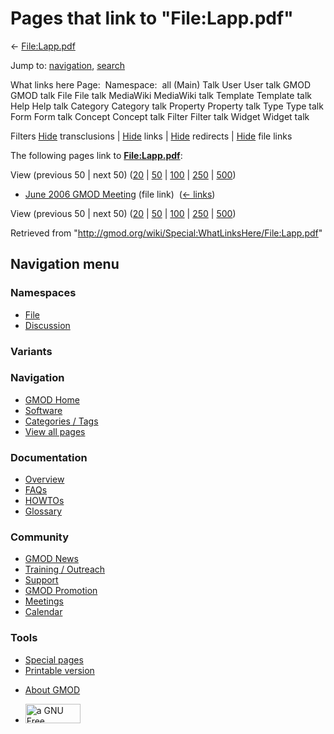 <div id="mw-page-base" class="noprint">

</div>

<div id="mw-head-base" class="noprint">

</div>

<div id="content" class="mw-body" role="main">

<span id="top"></span>

<div id="mw-js-message" style="display:none;">

</div>



# <span dir="auto">Pages that link to "File:Lapp.pdf"</span>

<div id="bodyContent">

<div id="contentSub">

← [File:Lapp.pdf](/wiki/File:Lapp.pdf "File:Lapp.pdf")

</div>

<div id="jump-to-nav" class="mw-jump">

Jump to: [navigation](#mw-navigation), [search](#p-search)

</div>

<div id="mw-content-text">

What links here Page:  Namespace:  all (Main) Talk User User talk GMOD
GMOD talk File File talk MediaWiki MediaWiki talk Template Template talk
Help Help talk Category Category talk Property Property talk Type Type
talk Form Form talk Concept Concept talk Filter Filter talk Widget
Widget talk

Filters
[Hide](/mediawiki/index.php?title=Special:WhatLinksHere/File:Lapp.pdf&hidetrans=1 "Special:WhatLinksHere/File:Lapp.pdf")
transclusions \|
[Hide](/mediawiki/index.php?title=Special:WhatLinksHere/File:Lapp.pdf&hidelinks=1 "Special:WhatLinksHere/File:Lapp.pdf")
links \|
[Hide](/mediawiki/index.php?title=Special:WhatLinksHere/File:Lapp.pdf&hideredirs=1 "Special:WhatLinksHere/File:Lapp.pdf")
redirects \|
[Hide](/mediawiki/index.php?title=Special:WhatLinksHere/File:Lapp.pdf&hideimages=1 "Special:WhatLinksHere/File:Lapp.pdf")
file links

The following pages link to
**[File:Lapp.pdf](/wiki/File:Lapp.pdf "File:Lapp.pdf")**:

View (previous 50 \| next 50)
([20](/mediawiki/index.php?title=Special:WhatLinksHere/File:Lapp.pdf&limit=20 "Special:WhatLinksHere/File:Lapp.pdf")
\|
[50](/mediawiki/index.php?title=Special:WhatLinksHere/File:Lapp.pdf&limit=50 "Special:WhatLinksHere/File:Lapp.pdf")
\|
[100](/mediawiki/index.php?title=Special:WhatLinksHere/File:Lapp.pdf&limit=100 "Special:WhatLinksHere/File:Lapp.pdf")
\|
[250](/mediawiki/index.php?title=Special:WhatLinksHere/File:Lapp.pdf&limit=250 "Special:WhatLinksHere/File:Lapp.pdf")
\|
[500](/mediawiki/index.php?title=Special:WhatLinksHere/File:Lapp.pdf&limit=500 "Special:WhatLinksHere/File:Lapp.pdf"))

- [June 2006 GMOD
  Meeting](/wiki/June_2006_GMOD_Meeting "June 2006 GMOD Meeting") (file
  link) ‎ <span class="mw-whatlinkshere-tools">([←
  links](/mediawiki/index.php?title=Special:WhatLinksHere&target=June+2006+GMOD+Meeting "Special:WhatLinksHere"))</span>

View (previous 50 \| next 50)
([20](/mediawiki/index.php?title=Special:WhatLinksHere/File:Lapp.pdf&limit=20 "Special:WhatLinksHere/File:Lapp.pdf")
\|
[50](/mediawiki/index.php?title=Special:WhatLinksHere/File:Lapp.pdf&limit=50 "Special:WhatLinksHere/File:Lapp.pdf")
\|
[100](/mediawiki/index.php?title=Special:WhatLinksHere/File:Lapp.pdf&limit=100 "Special:WhatLinksHere/File:Lapp.pdf")
\|
[250](/mediawiki/index.php?title=Special:WhatLinksHere/File:Lapp.pdf&limit=250 "Special:WhatLinksHere/File:Lapp.pdf")
\|
[500](/mediawiki/index.php?title=Special:WhatLinksHere/File:Lapp.pdf&limit=500 "Special:WhatLinksHere/File:Lapp.pdf"))

</div>

<div class="printfooter">

Retrieved from
"<http://gmod.org/wiki/Special:WhatLinksHere/File:Lapp.pdf>"

</div>

<div id="catlinks" class="catlinks catlinks-allhidden">

</div>

<div class="visualClear">

</div>

</div>

</div>

<div id="mw-navigation">

## Navigation menu

<div id="mw-head">



<div id="left-navigation">

<div id="p-namespaces" class="vectorTabs" role="navigation"
aria-labelledby="p-namespaces-label">

### Namespaces

- <span id="ca-nstab-image"><a href="/wiki/File:Lapp.pdf" accesskey="c"
  title="View the file page [c]">File</a></span>
- <span id="ca-talk"><a
  href="/mediawiki/index.php?title=File_talk:Lapp.pdf&amp;action=edit&amp;redlink=1"
  accesskey="t"
  title="Discussion about the content page [t]">Discussion</a></span>

</div>

<div id="p-variants" class="vectorMenu emptyPortlet" role="navigation"
aria-labelledby="p-variants-label">

### 

### Variants[](#)

<div class="menu">

</div>

</div>

</div>

<div id="right-navigation">





</div>



</div>

</div>

</div>

<div id="mw-panel">

<div id="p-logo" role="banner">

<a href="/wiki/Main_Page"
style="background-image: url(http://gmod.org/images/GMOD-cogs.png);"
title="Visit the main page"></a>

</div>

<div id="p-Navigation" class="portal" role="navigation"
aria-labelledby="p-Navigation-label">

### Navigation

<div class="body">

- <span id="n-GMOD-Home">[GMOD Home](/wiki/Main_Page)</span>
- <span id="n-Software">[Software](/wiki/GMOD_Components)</span>
- <span id="n-Categories-.2F-Tags">[Categories /
  Tags](/wiki/Categories)</span>
- <span id="n-View-all-pages">[View all
  pages](/wiki/Special:AllPages)</span>

</div>

</div>

<div id="p-Documentation" class="portal" role="navigation"
aria-labelledby="p-Documentation-label">

### Documentation

<div class="body">

- <span id="n-Overview">[Overview](/wiki/Overview)</span>
- <span id="n-FAQs">[FAQs](/wiki/Category:FAQ)</span>
- <span id="n-HOWTOs">[HOWTOs](/wiki/Category:HOWTO)</span>
- <span id="n-Glossary">[Glossary](/wiki/Glossary)</span>

</div>

</div>

<div id="p-Community" class="portal" role="navigation"
aria-labelledby="p-Community-label">

### Community

<div class="body">

- <span id="n-GMOD-News">[GMOD News](/wiki/GMOD_News)</span>
- <span id="n-Training-.2F-Outreach">[Training /
  Outreach](/wiki/Training_and_Outreach)</span>
- <span id="n-Support">[Support](/wiki/Support)</span>
- <span id="n-GMOD-Promotion">[GMOD
  Promotion](/wiki/GMOD_Promotion)</span>
- <span id="n-Meetings">[Meetings](/wiki/Meetings)</span>
- <span id="n-Calendar">[Calendar](/wiki/Calendar)</span>

</div>

</div>

<div id="p-tb" class="portal" role="navigation"
aria-labelledby="p-tb-label">

### Tools

<div class="body">

- <span id="t-specialpages"><a href="/wiki/Special:SpecialPages" accesskey="q"
  title="A list of all special pages [q]">Special pages</a></span>
- <span id="t-print"><a
  href="/mediawiki/index.php?title=Special:WhatLinksHere/File:Lapp.pdf&amp;printable=yes"
  rel="alternate" accesskey="p"
  title="Printable version of this page [p]">Printable version</a></span>

</div>

</div>

</div>

</div>

<div id="footer" role="contentinfo">

- <span id="footer-places-about">[About
  GMOD](/wiki/GMOD:About "GMOD:About")</span>

<!-- -->

- <span id="footer-copyrightico">[<img src="http://www.gnu.org/graphics/gfdl-logo-small.png" width="88"
  height="31" alt="a GNU Free Documentation License" />](http://www.gnu.org/licenses/fdl-1.3.html)</span>




</div>

